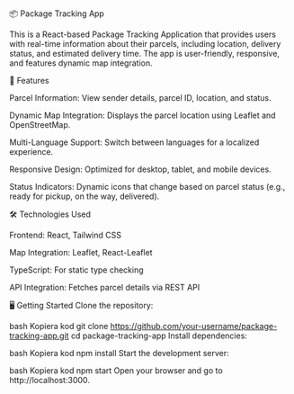 📦 Package Tracking App

This is a React-based Package Tracking Application that provides users with real-time information about their parcels, including location, delivery status, and estimated delivery time. The app is user-friendly, responsive, and features dynamic map integration.


🚀 Features

Parcel Information: View sender details, parcel ID, location, and status.

Dynamic Map Integration: Displays the parcel location using Leaflet and OpenStreetMap.

Multi-Language Support: Switch between languages for a localized experience.

Responsive Design: Optimized for desktop, tablet, and mobile devices.

Status Indicators: Dynamic icons that change based on parcel status (e.g., ready for pickup, on the way, delivered).


🛠️ Technologies Used

Frontend: React, Tailwind CSS

Map Integration: Leaflet, React-Leaflet

TypeScript: For static type checking

API Integration: Fetches parcel details via REST API


🖥️ Getting Started
Clone the repository:

bash
Kopiera kod
git clone https://github.com/your-username/package-tracking-app.git
cd package-tracking-app
Install dependencies:

bash
Kopiera kod
npm install
Start the development server:

bash
Kopiera kod
npm start
Open your browser and go to http://localhost:3000.

